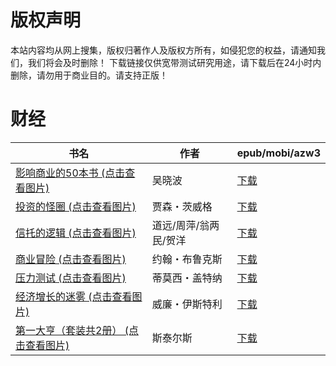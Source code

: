 # 版权声明

本站内容均从网上搜集，版权归著作人及版权方所有，如侵犯您的权益，请通知我们，我们将会及时删除！ 下载链接仅供宽带测试研究用途，请下载后在24小时内删除，请勿用于商业目的。请支持正版！

# 财经

| 书名 | 作者 | epub/mobi/azw3 |
| --- | --- | --- |
| [影响商业的50本书 (点击查看图片)](https://www.dushupai.com/attachment/2024/06/09/9e068a4f80471f83.jpg) | 吴晓波 | [下载](https://url89.ctfile.com/f/31084289-1356993595-46d62c?p=8866) |
| [投资的怪圈 (点击查看图片)](https://www.dushupai.com/attachment/2024/06/09/d031c939558b97ea.jpg) | 贾森・茨威格 | [下载](https://url89.ctfile.com/f/31084289-1356993529-d39e9f?p=8866) |
| [信托的逻辑 (点击查看图片)](https://www.dushupai.com/attachment/2024/06/08/8b1c648dded656c0.jpg) | 道远/周萍/翁两民/贺洋  | [下载](https://url89.ctfile.com/f/31084289-1357049104-f15eba?p=8866) |
| [商业冒险 (点击查看图片)](https://www.dushupai.com/attachment/2024/06/07/dbc0ba164c145b71.jpg) | 约翰・布鲁克斯 | [下载](https://url89.ctfile.com/f/31084289-1357042717-e79702?p=8866) |
| [压力测试 (点击查看图片)](https://www.dushupai.com/attachment/2024/06/07/20babacb94aad90e.jpg) | 蒂莫西・盖特纳 | [下载](https://url89.ctfile.com/f/31084289-1357037365-f57ae1?p=8866) |
| [经济增长的迷雾 (点击查看图片)](https://www.dushupai.com/attachment/2024/06/06/d46891d272faeb15.jpg) | 威廉・伊斯特利 | [下载](https://url89.ctfile.com/f/31084289-1357030690-272022?p=8866) |
| [第一大亨（套装共2册） (点击查看图片)](https://www.dushupai.com/attachment/2024/06/02/e288bb451872d17f.jpg) | 斯泰尔斯 | [下载](https://url89.ctfile.com/f/31084289-1357014319-72a8ef?p=8866) |
